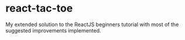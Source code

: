 # react-tac-toe
My extended solution to the ReactJS beginners tutorial with most of the suggested improvements implemented. 
